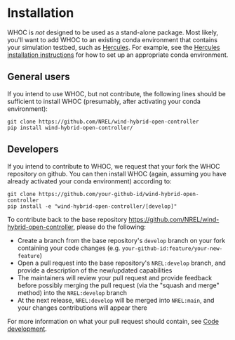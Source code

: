 # Installation

WHOC is _not_ designed to be used as a stand-alone package. Most likely, 
you'll want to add WHOC to an existing conda environment that contains your
simulation testbed, such as [Hercules](https://github.com/NREL/hercules). 
For example, see the 
[Hercules installation instructions](https://nrel.github.io/hercules/install_instructions.html)
for how to set up an appropriate conda environment.

## General users

If you intend to use WHOC, but not contribute, the following lines should
be sufficient to install WHOC (presumably, after activating your conda 
environment):

```
git clone https://github.com/NREL/wind-hybrid-open-controller
pip install wind-hybrid-open-controller/
```

## Developers

If you intend to contribute to WHOC, we request that your fork the WHOC 
repository on github. You can then install WHOC (again, assuming you have 
already activated your conda environment) according to:

```
git clone https://github.com/your-github-id/wind-hybrid-open-controller
pip install -e "wind-hybrid-open-controller/[develop]"
```
To contribute back to the base repository 
https://github.com/NREL/wind-hybrid-open-controller, please do the following:
- Create a branch from the base repository's `develop` branch on your fork 
containing your code changes (e.g. `your-github-id:feature/your-new-feature`)
- Open a pull request into the base repository's `NREL:develop` branch, and provide 
a description of the new/updated capabilities
- The maintainers will review your pull request and provide feedback before 
possibly merging the pull request (via the "squash and merge" method) into the
`NREL:develop` branch
- At the next release, `NREL:develop` will be merged into `NREL:main`, and your changes
contributions will appear there

For more information on what your pull request should contain, see 
[Code development](code_development.md).


